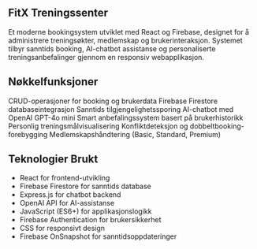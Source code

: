 ## FitX Treningssenter

Et moderne bookingsystem utviklet med React og Firebase, designet for å administrere treningsøkter, medlemskap og brukerinteraksjon. Systemet tilbyr sanntids booking, AI-chatbot assistanse og personaliserte treningsanbefalinger gjennom en responsiv webapplikasjon.

## Nøkkelfunksjoner

CRUD-operasjoner for booking og brukerdata
Firebase Firestore databaseintegrasjon
Sanntids tilgjengelighetssporing
AI-chatbot med OpenAI GPT-4o mini
Smart anbefalingssystem basert på brukerhistorikk
Personlig treningsmålvisualisering
Konfliktdeteksjon og dobbeltbooking-forebygging
Medlemskapshåndtering (Basic, Standard, Premium)

## Teknologier Brukt

- React for frontend-utvikling
- Firebase Firestore for sanntids database
- Express.js for chatbot backend
- OpenAI API for AI-assistanse
- JavaScript (ES6+) for applikasjonslogikk
- Firebase Authentication for brukersikkerhet
- CSS for responsivt design
- Firebase OnSnapshot for sanntidsoppdateringer
